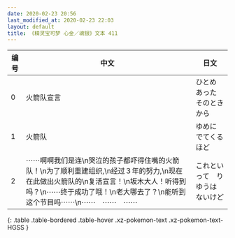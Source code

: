 ```yaml
---
date: 2020-02-23 20:56
last_modified_at: 2020-02-23 22:03
layout: default
title: 《精灵宝可梦 心金／魂银》文本 411
---
```

| 编号 | 中文 | 日文 |
| ---- | ---- | ---- |
| 0 | 火箭队宣言 | ひとめ　あった　そのときから |
| 1 | 火箭队 | ゆめに　でてくるほど |
| 2 | ⋯⋯啊啊我们是连\n哭泣的孩子都吓得住嘴的火箭队！\n为了顺利重建组织,\n经过３年的努力,\n现在在此做出火箭队的\n复活宣言！\n坂木大人！听得到吗？\n⋯⋯终于成功了哦！\n老大哪去了？\n能听到这个节目吗⋯⋯\n⋯⋯　⋯⋯　⋯⋯ | これといって　りゆうは　ないけど |
{: .table .table-bordered .table-hover .xz-pokemon-text .xz-pokemon-text-HGSS }